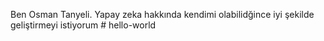 Ben Osman Tanyeli. Yapay zeka hakkında kendimi olabilidğince iyi şekilde geliştirmeyi istiyorum # hello-world
